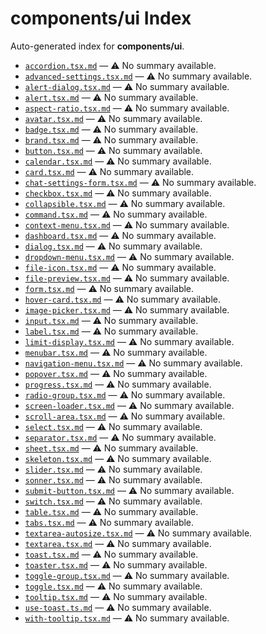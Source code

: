 # components/ui Index

Auto-generated index for **components/ui**.

- [`accordion.tsx.md`](./accordion.tsx.md) — ⚠️ No summary available.
- [`advanced-settings.tsx.md`](./advanced-settings.tsx.md) — ⚠️ No summary available.
- [`alert-dialog.tsx.md`](./alert-dialog.tsx.md) — ⚠️ No summary available.
- [`alert.tsx.md`](./alert.tsx.md) — ⚠️ No summary available.
- [`aspect-ratio.tsx.md`](./aspect-ratio.tsx.md) — ⚠️ No summary available.
- [`avatar.tsx.md`](./avatar.tsx.md) — ⚠️ No summary available.
- [`badge.tsx.md`](./badge.tsx.md) — ⚠️ No summary available.
- [`brand.tsx.md`](./brand.tsx.md) — ⚠️ No summary available.
- [`button.tsx.md`](./button.tsx.md) — ⚠️ No summary available.
- [`calendar.tsx.md`](./calendar.tsx.md) — ⚠️ No summary available.
- [`card.tsx.md`](./card.tsx.md) — ⚠️ No summary available.
- [`chat-settings-form.tsx.md`](./chat-settings-form.tsx.md) — ⚠️ No summary available.
- [`checkbox.tsx.md`](./checkbox.tsx.md) — ⚠️ No summary available.
- [`collapsible.tsx.md`](./collapsible.tsx.md) — ⚠️ No summary available.
- [`command.tsx.md`](./command.tsx.md) — ⚠️ No summary available.
- [`context-menu.tsx.md`](./context-menu.tsx.md) — ⚠️ No summary available.
- [`dashboard.tsx.md`](./dashboard.tsx.md) — ⚠️ No summary available.
- [`dialog.tsx.md`](./dialog.tsx.md) — ⚠️ No summary available.
- [`dropdown-menu.tsx.md`](./dropdown-menu.tsx.md) — ⚠️ No summary available.
- [`file-icon.tsx.md`](./file-icon.tsx.md) — ⚠️ No summary available.
- [`file-preview.tsx.md`](./file-preview.tsx.md) — ⚠️ No summary available.
- [`form.tsx.md`](./form.tsx.md) — ⚠️ No summary available.
- [`hover-card.tsx.md`](./hover-card.tsx.md) — ⚠️ No summary available.
- [`image-picker.tsx.md`](./image-picker.tsx.md) — ⚠️ No summary available.
- [`input.tsx.md`](./input.tsx.md) — ⚠️ No summary available.
- [`label.tsx.md`](./label.tsx.md) — ⚠️ No summary available.
- [`limit-display.tsx.md`](./limit-display.tsx.md) — ⚠️ No summary available.
- [`menubar.tsx.md`](./menubar.tsx.md) — ⚠️ No summary available.
- [`navigation-menu.tsx.md`](./navigation-menu.tsx.md) — ⚠️ No summary available.
- [`popover.tsx.md`](./popover.tsx.md) — ⚠️ No summary available.
- [`progress.tsx.md`](./progress.tsx.md) — ⚠️ No summary available.
- [`radio-group.tsx.md`](./radio-group.tsx.md) — ⚠️ No summary available.
- [`screen-loader.tsx.md`](./screen-loader.tsx.md) — ⚠️ No summary available.
- [`scroll-area.tsx.md`](./scroll-area.tsx.md) — ⚠️ No summary available.
- [`select.tsx.md`](./select.tsx.md) — ⚠️ No summary available.
- [`separator.tsx.md`](./separator.tsx.md) — ⚠️ No summary available.
- [`sheet.tsx.md`](./sheet.tsx.md) — ⚠️ No summary available.
- [`skeleton.tsx.md`](./skeleton.tsx.md) — ⚠️ No summary available.
- [`slider.tsx.md`](./slider.tsx.md) — ⚠️ No summary available.
- [`sonner.tsx.md`](./sonner.tsx.md) — ⚠️ No summary available.
- [`submit-button.tsx.md`](./submit-button.tsx.md) — ⚠️ No summary available.
- [`switch.tsx.md`](./switch.tsx.md) — ⚠️ No summary available.
- [`table.tsx.md`](./table.tsx.md) — ⚠️ No summary available.
- [`tabs.tsx.md`](./tabs.tsx.md) — ⚠️ No summary available.
- [`textarea-autosize.tsx.md`](./textarea-autosize.tsx.md) — ⚠️ No summary available.
- [`textarea.tsx.md`](./textarea.tsx.md) — ⚠️ No summary available.
- [`toast.tsx.md`](./toast.tsx.md) — ⚠️ No summary available.
- [`toaster.tsx.md`](./toaster.tsx.md) — ⚠️ No summary available.
- [`toggle-group.tsx.md`](./toggle-group.tsx.md) — ⚠️ No summary available.
- [`toggle.tsx.md`](./toggle.tsx.md) — ⚠️ No summary available.
- [`tooltip.tsx.md`](./tooltip.tsx.md) — ⚠️ No summary available.
- [`use-toast.ts.md`](./use-toast.ts.md) — ⚠️ No summary available.
- [`with-tooltip.tsx.md`](./with-tooltip.tsx.md) — ⚠️ No summary available.
